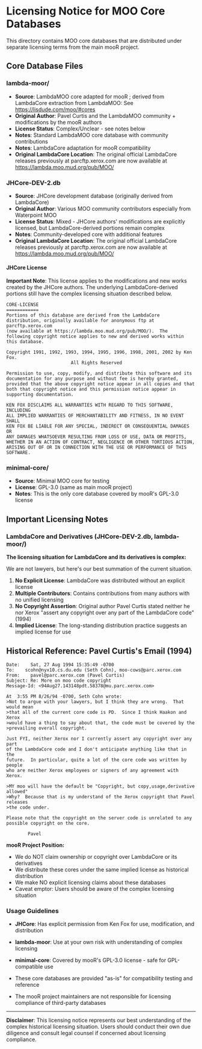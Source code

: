 # Licensing Notice for MOO Core Databases

This directory contains MOO core databases that are distributed under separate licensing terms from
the main mooR project.

## Core Database Files

### lambda-moor/

- **Source**: LambdaMOO core adapted for mooR ; derived from LambdaCore extraction from LambdaMOO:
  See https://lisdude.com/moo/#cores
- **Original Author**: Pavel Curtis and the LambdaMOO community + modifications by the mooR authors
- **License Status**: Complex/Unclear - see notes below
- **Notes**: Standard LambdaMOO core database with community contributions
- **Notes**: LambdaCore adaptation for mooR compatibility
- **Original LambdaCore Location**: The original official LambdaCore releases previously at
  parcftp.xerox.com are now available at https://lambda.moo.mud.org/pub/MOO/

### JHCore-DEV-2.db

- **Source**: JHCore development database (originally derived from LambdaCore)
- **Original Author**: Various MOO community contributors especially from Waterpoint MOO
- **License Status**: Mixed - JHCore authors' modifications are explicitly licensed, but
  LambdaCore-derived portions remain complex
- **Notes**: Community-developed core with additional features
- **Original LambdaCore Location**: The original official LambdaCore releases previously at
  parcftp.xerox.com are now available at https://lambda.moo.mud.org/pub/MOO/

#### JHCore License

**Important Note**: This license applies to the modifications and new works created by the JHCore
authors. The underlying LambdaCore-derived portions still have the complex licensing situation
described below.

```
CORE-LICENSE
============
Portions of this database are derived from the LambdaCore
distribution, originally available for anonymous ftp at parcftp.xerox.com
(now available at https://lambda.moo.mud.org/pub/MOO/).  The
following copyright notice applies to new and derived works within
this database.

Copyright 1991, 1992, 1993, 1994, 1995, 1996, 1998, 2001, 2002 by Ken Fox.
                        All Rights Reserved

Permission to use, copy, modify, and distribute this software and its
documentation for any purpose and without fee is hereby granted,
provided that the above copyright notice appear in all copies and that
both that copyright notice and this permission notice appear in
supporting documentation.

KEN FOX DISCLAIMS ALL WARRANTIES WITH REGARD TO THIS SOFTWARE, INCLUDING
ALL IMPLIED WARRANTIES OF MERCHANTABILITY AND FITNESS, IN NO EVENT SHALL
KEN FOX BE LIABLE FOR ANY SPECIAL, INDIRECT OR CONSEQUENTIAL DAMAGES OR
ANY DAMAGES WHATSOEVER RESULTING FROM LOSS OF USE, DATA OR PROFITS,
WHETHER IN AN ACTION OF CONTRACT, NEGLIGENCE OR OTHER TORTIOUS ACTION,
ARISING OUT OF OR IN CONNECTION WITH THE USE OR PERFORMANCE OF THIS
SOFTWARE.
```

### minimal-core/

- **Source**: Minimal MOO core for testing
- **License**: GPL-3.0 (same as main mooR project)
- **Notes**: This is the only core database covered by mooR's GPL-3.0 license

## Important Licensing Notes

### LambdaCore and Derivatives (JHCore-DEV-2.db, lambda-moor/)

**The licensing situation for LambdaCore and its derivatives is complex:**

We are not lawyers, but here's our best summation of the current situation.

1. **No Explicit License**: LambdaCore was distributed without an explicit license
2. **Multiple Contributors**: Contains contributions from many authors with no unified licensing
3. **No Copyright Assertion**: Original author Pavel Curtis stated neither he nor Xerox "assert any
   copyright over any part of the LambdaCore code" (1994)
4. **Implied License**: The long-standing distribution practice suggests an implied license for use

## Historical Reference: Pavel Curtis's Email (1994)

```
Date:    Sat, 27 Aug 1994 15:35:49 -0700
To:    scohn@nyx10.cs.du.edu (Seth Cohn), moo-cows@parc.xerox.com
From:    pavel@parc.xerox.com (Pavel Curtis)
Subject: Re: More on moo code copyright
Message-Id: <94Aug27.143148pdt.58378@mu.parc.xerox.com>

At  3:55 PM 8/26/94 -0700, Seth Cohn wrote:
>Not to argue with your lawyers, but I think they are wrong.  That would mean
>that all of the current core code is PD.  Since I think Haakon and Xerox
>would have a thing to say about that, the code must be covered by the
>prevailing overall copyright.

Just FYI, neither Xerox nor I currently assert any copyright over any part
of the LambdaCore code and I don't anticipate anything like that in the
future.  In particular, quite a lot of the core code was written by people
who are neither Xerox employees or signers of any agreement with Xerox.

>MY moo will have the default be "Copyright, but copy,usage,derivative allowed"
>Why?  Because that is my understand of the Xerox copyright that Pavel releases
>the code under.

Please note that the copyright on the server code is unrelated to any
possible copyright on the core.

        Pavel
```

**mooR Project Position:**

- We do NOT claim ownership or copyright over LambdaCore or its derivatives
- We distribute these cores under the same implied license as historical distribution
- We make NO explicit licensing claims about these databases
- Caveat emptor: Users should be aware of the complex licensing situation

### Usage Guidelines

- **JHCore**: Has explicit permission from Ken Fox for use, modification, and distribution
- **lambda-moor**: Use at your own risk with understanding of complex licensing
- **minimal-core**: Covered by mooR's GPL-3.0 license - safe for GPL-compatible use

- These core databases are provided "as-is" for compatibility testing and reference
- The mooR project maintainers are not responsible for licensing compliance of third-party databases

---

**Disclaimer**: This licensing notice represents our best understanding of the complex historical
licensing situation. Users should conduct their own due diligence and consult legal counsel if
concerned about licensing compliance.
